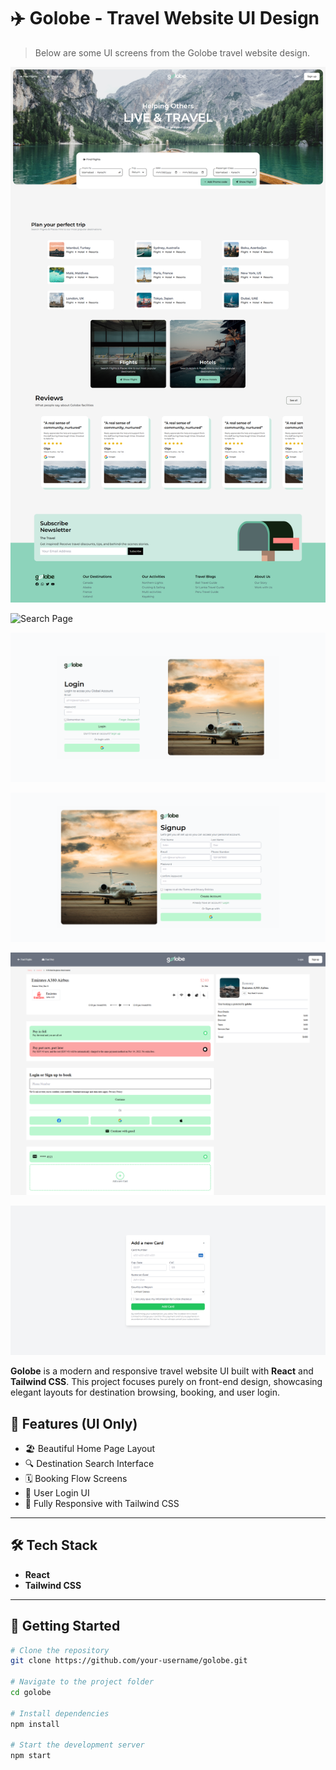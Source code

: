 # ✈️ Golobe - Travel Website UI Design



> Below are some UI screens from the Golobe travel website design.

![Home Page](./public/Picture1.png)

![Search Page](./public/Picture2.png)

![Booking Page](./public/Picture3.png)

![Login Page](./public/Picture4.png)

![Login Page](./public/Picture5.png)

![Login Page](./public/Picture6.png)

**Golobe** is a modern and responsive travel website UI built with **React** and **Tailwind CSS**. This project focuses purely on front-end design, showcasing elegant layouts for destination browsing, booking, and user login.


## 🌟 Features (UI Only)

- 🏖️ Beautiful Home Page Layout
- 🔍 Destination Search Interface
- 🗓️ Booking Flow Screens
- 🔐 User Login UI
- 🎨 Fully Responsive with Tailwind CSS

---

## 🛠 Tech Stack

- **React**
- **Tailwind CSS**

---

## 🚀 Getting Started

```bash
# Clone the repository
git clone https://github.com/your-username/golobe.git

# Navigate to the project folder
cd golobe

# Install dependencies
npm install

# Start the development server
npm start
